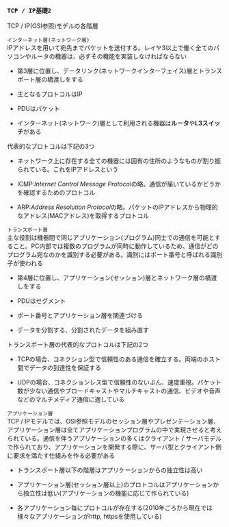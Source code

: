 ### `TCP / IP基礎2`

TCP / IP(OSI参照)モデルの各階層

`インターネット層(ネットワーク層)`  
IPアドレスを用いて宛先までパケットを送付する。レイヤ3以上で働く全てのパソコンやルータの機器は、必ずその機能を実装しなければならない

- 第3層に位置し、データリンク(ネットワークインターフェイス)層とトランスポート層の橋渡しをする

- 主となるプロトコルはIP

- PDUはパケット

- インターネット(ネットワーク)層として利用される機器は**ルータ**や**L3スイッチ**がある

代表的なプロトコルは下記の3つ

- ネットワーク上に存在する全ての機器には固有の住所のようなものが割り振られている。これをIPアドレスという

- ICMP:*Internet Control Message Protocol*の略。通信が届いているかどうかを確認するためのプロトコル

- ARP:*Address Resolution Protocol*の略。パケットのIPアドレスから物理的なアドレス(MACアドレス)を取得するプロトコル

`トランスポート層`  
主な役割は機器間で同じアプリケーション(プログラム)同士での通信を可能とすること。PC内部では複数のプログラムが同時に動作しているため、通信がどのプログラム宛なのかを識別する必要がある。識別にはポート番号と呼ばれる識別子が使われる

- 第4層に位置し、アプリケーション(セッション)層とネットワーク層の橋渡しをする

- PDUはセグメント

- ポート番号とアプリケーション層を関連づける

- データを分割する、分割されたデータを組み直す

トランスポート層の代表的なプロトコルは下記の2つ

- TCPの場合、コネクション型で信頼性のある通信を確立する。両端のホスト間でデータの到達性を保証する

- UDPの場合、コネクションレス型で信頼性のないぶん、速度重視。パケット数が少ない通信やブロードキャストやマルチキャストの通信、ビデオや音声などのマルチメディア通信に適している

`アプリケーション層`  
TCP / IPモデルでは、OSI参照モデルのセッション層やプレゼンテーション層、アプリケーション層は全てアプリケーションプログラムの中で実現させると考えられている。通信を伴うアプリケーションの多くはクライアント / サーバモデルで作られており、アプリケーションを開発する際に、サーバ型とクライアント側に要求を満たす仕組みを作る必要がある

- トランスポート層以下の階層はアプリケーションからの独立性は高い  

- アプリケーション層(セッション層以上)のプロトコルはアプリケーションから独立性は低い(アプリケーションの機能に応じて作られている)

- 各アプリケーション毎にプロトコルが存在する(2010年ごろから現在では様々なアプリケーションがhttp, httpsを使用している)
